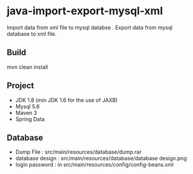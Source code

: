 # java-import-export-mysql-xml
Import data from xml file to mysql databse .
Export data from mysql database to xml file.

## Build
mvn clean install

## Project 
- JDK 1.8 (min JDK 1.6 for the use of JAXB) 
- Mysql 5.6
- Maven 3 
- Spring Data
 
## Database 
- Dump File       :  src/main/resources/database/dump.rar
- database design :  src/main/resources/database/database design.png
- login password  :  in src/main/resources/config/config-beans.xml
